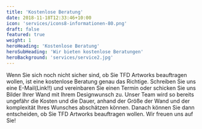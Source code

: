```yaml
---
title: 'Kostenlose Beratung'
date: 2018-11-18T12:33:46+10:00
icon: 'services/icons8-informationen-80.png'
draft: false
featured: true
weight: 1
heroHeading: 'Kostenlose Beratung'
heroSubHeading: 'Wir bieten kostenlose Beratungen'
heroBackground: 'services/service2.jpg'
---
```

Wenn Sie sich noch nicht sicher sind, ob Sie TFD Artworks beauftragen wollen, ist eine kostenlose Beratung genau das Richtige. Schreiben Sie uns eine E-Mail(Link!!) und vereinbaren Sie einen Termin oder schicken Sie uns Bilder Ihrer Wand mit Ihrem Designwunsch zu. 
Unser Team wird so bereits ungefähr die Kosten und die Dauer, anhand der Größe der Wand und der komplexität Ihres Wunsches abschätzen können. Danach können Sie dann entscheiden, ob Sie TFD Artworks beauftragen wollen.
Wir freuen uns auf Sie!
